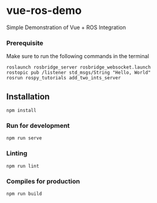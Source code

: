 # vue-ros-demo
Simple Demonstration of Vue + ROS Integration

### Prerequisite
Make sure to run the following commands in the terminal
```console
roslaunch rosbridge_server rosbridge_websocket.launch
rostopic pub /listener std_msgs/String "Hello, World"
rosrun rospy_tutorials add_two_ints_server
```

## Installation
```console
npm install
```

### Run for development
```console
npm run serve
```

### Linting
```console
npm run lint
```

### Compiles for production
```console
npm run build
```
